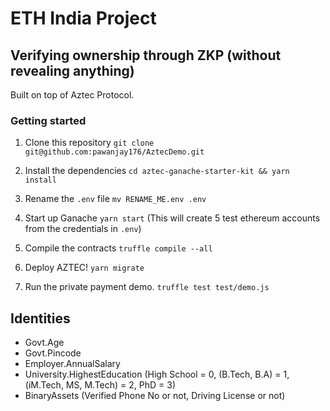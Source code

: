 # ETH India Project

## Verifying ownership through ZKP (without revealing anything)

Built on top of Aztec Protocol.

### Getting started

1. Clone this repository `git clone git@github.com:pawanjay176/AztecDemo.git`

2. Install the dependencies `cd aztec-ganache-starter-kit && yarn install`

3. Rename the `.env` file  `mv RENAME_ME.env .env`

4. Start up Ganache `yarn start` (This will create 5 test ethereum accounts from the credentials in `.env`)

5. Compile the contracts `truffle compile --all`

6. Deploy AZTEC! `yarn migrate`

7. Run the private payment demo. `truffle test test/demo.js`


## Identities
- Govt.Age
- Govt.Pincode
- Employer.AnnualSalary
- University.HighestEducation (High School = 0, (B.Tech, B.A) = 1, (iM.Tech, MS, M.Tech) = 2, PhD = 3)
- BinaryAssets (Verified Phone No or not, Driving License or not)


